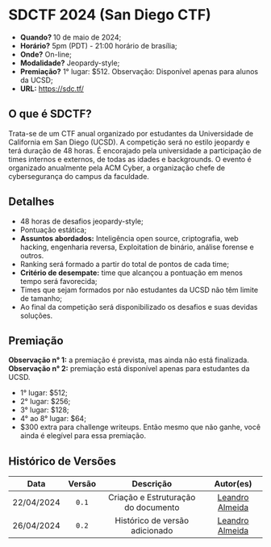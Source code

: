 # SDCTF 2024 (San Diego CTF)
* <b>Quando? </b> 10 de maio de 2024;
* <b>Horário?</b> 5pm (PDT) - 21:00 horário de brasília;
* <b>Onde?</b> On-line;
* <b>Modalidade?</b> Jeopardy-style;
* <b>Premiação?</b> 1° lugar: $512.
 Observação: Disponível apenas para alunos da UCSD;
* <b>URL:</b> https://sdc.tf/

## O que é SDCTF?
Trata-se de um CTF anual organizado por estudantes da Universidade de California em San Diego (UCSD). A competição será no estilo jeopardy e terá duração de 48 horas. É encorajado pela universidade a participação de times internos e externos, de todas as idades e backgrounds.
O evento é organizado anualmente pela ACM Cyber, a organização chefe de cybersegurança do campus da faculdade. 

## Detalhes
* 48 horas de desafios jeopardy-style;
* Pontuação estática;
* <b>Assuntos abordados:</b> Inteligência open source, criptografia, web hacking, engenharia reversa, Exploitation de binário, análise forense e outros.
* Ranking será formado a partir do total de pontos de cada time;
* <b>Critério de desempate:</b> time que alcançou a pontuação em menos tempo será favorecida;
* Times que sejam formados por não estudantes da UCSD não têm limite de tamanho;
* Ao final da competição será disponibilizado os desafios e suas devidas soluções.

## Premiação
<b>Observação n° 1:</b> a premiação é prevista, mas ainda não está finalizada. 
<b>Observação n° 2:</b> premiação está disponível apenas para estudantes da UCSD.
* 1° lugar: $512;
* 2° lugar: $256;
* 3° lugar: $128;
* 4° ao 8° lugar: $64;
* $300 extra para challenge writeups. Então mesmo que não ganhe, você ainda é elegível para essa premiação.

## Histórico de Versões

|    Data    | Versão |              Descrição              |                      Autor(es)                      |
| :--------: | :----: | :---------------------------------: | :-------------------------------------------------: |
| 22/04/2024 | `0.1`  | Criação e Estruturação do documento | [Leandro Almeida](https://github.com/LeanArs) |
| 26/04/2024 | `0.2`  | Histórico de versão adicionado | [Leandro Almeida](https://github.com/LeanArs) |